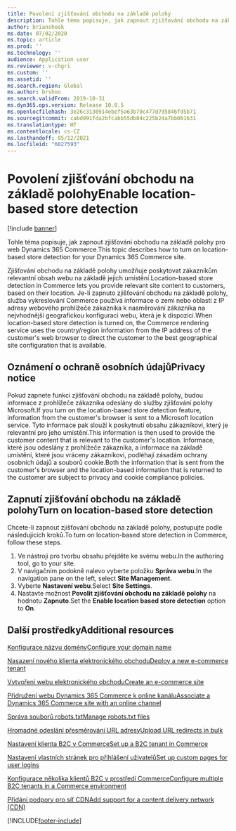 ```yaml
---
title: Povolení zjišťování obchodu na základě polohy
description: Tohle téma popisuje, jak zapnout zjišťování obchodu na základě polohy pro web Dynamics 365 Commerce.
author: brianshook
ms.date: 07/02/2020
ms.topic: article
ms.prod: ''
ms.technology: ''
audience: Application user
ms.reviewer: v-chgri
ms.custom: ''
ms.assetid: ''
ms.search.region: Global
ms.author: brshoo
ms.search.validFrom: 2019-10-31
ms.dyn365.ops.version: Release 10.0.5
ms.openlocfilehash: 3e26c3130914ebef5a63b79c477d7d5846fd5b71
ms.sourcegitcommit: cabd991fda2bfcabb55db84c225b24a7bb061631
ms.translationtype: HT
ms.contentlocale: cs-CZ
ms.lasthandoff: 05/12/2021
ms.locfileid: "6027593"
---
```

# <a name="enable-location-based-store-detection"></a><span data-ttu-id="50d57-103">Povolení zjišťování obchodu na základě polohy</span><span class="sxs-lookup"><span data-stu-id="50d57-103">Enable location-based store detection</span></span>

[!include [banner](includes/banner.md)]

<span data-ttu-id="50d57-104">Tohle téma popisuje, jak zapnout zjišťování obchodu na základě polohy pro web Dynamics 365 Commerce.</span><span class="sxs-lookup"><span data-stu-id="50d57-104">This topic describes how to turn on location-based store detection for your Dynamics 365 Commerce site.</span></span>

<span data-ttu-id="50d57-105">Zjišťování obchodu na základě polohy umožňuje poskytovat zákazníkům relevantní obsah webu na základě jejich umístění.</span><span class="sxs-lookup"><span data-stu-id="50d57-105">Location-based store detection in Commerce lets you provide relevant site content to customers, based on their location.</span></span> <span data-ttu-id="50d57-106">Je-li zapnuto zjišťování obchodu na základě polohy, služba vykreslování Commerce používá informace o zemi nebo oblasti z IP adresy webového prohlížeče zákazníka k nasměrování zákazníka na nejvhodnější geografickou konfiguraci webu, která je k dispozici.</span><span class="sxs-lookup"><span data-stu-id="50d57-106">When location-based store detection is turned on, the Commerce rendering service uses the country/region information from the IP address of the customer's web browser to direct the customer to the best geographical site configuration that is available.</span></span>

## <a name="privacy-notice"></a><span data-ttu-id="50d57-107">Oznámení o ochraně osobních údajů</span><span class="sxs-lookup"><span data-stu-id="50d57-107">Privacy notice</span></span>

<span data-ttu-id="50d57-108">Pokud zapnete funkci zjišťování obchodu na základě polohy, budou informace z prohlížeče zákazníka odeslány do služby zjišťování polohy Microsoft.</span><span class="sxs-lookup"><span data-stu-id="50d57-108">If you turn on the location-based store detection feature, information from the customer's browser is sent to a Microsoft location service.</span></span> <span data-ttu-id="50d57-109">Tyto informace pak slouží k poskytnutí obsahu zákazníkovi, který je relevantní pro jeho umístění.</span><span class="sxs-lookup"><span data-stu-id="50d57-109">This information is then used to provide the customer content that is relevant to the customer's location.</span></span> <span data-ttu-id="50d57-110">Informace, které jsou odeslány z prohlížeče zákazníka, a informace na základě umístění, které jsou vráceny zákazníkovi, podléhají zásadám ochrany osobních údajů a souborů cookie.</span><span class="sxs-lookup"><span data-stu-id="50d57-110">Both the information that is sent from the customer's browser and the location-based information that is returned to the customer are subject to privacy and cookie compliance policies.</span></span>

## <a name="turn-on-location-based-store-detection"></a><span data-ttu-id="50d57-111">Zapnutí zjišťování obchodu na základě polohy</span><span class="sxs-lookup"><span data-stu-id="50d57-111">Turn on location-based store detection</span></span>

<span data-ttu-id="50d57-112">Chcete-li zapnout zjišťování obchodu na základě polohy, postupujte podle následujících kroků.</span><span class="sxs-lookup"><span data-stu-id="50d57-112">To turn on location-based store detection in Commerce, follow these steps.</span></span>

1. <span data-ttu-id="50d57-113">Ve nástroji pro tvorbu obsahu přejděte ke svému webu.</span><span class="sxs-lookup"><span data-stu-id="50d57-113">In the authoring tool, go to your site.</span></span>
1. <span data-ttu-id="50d57-114">V navigačním podokně nalevo vyberte položku **Správa webu**.</span><span class="sxs-lookup"><span data-stu-id="50d57-114">In the navigation pane on the left, select **Site Management**.</span></span>
1. <span data-ttu-id="50d57-115">Vyberte **Nastavení webu**.</span><span class="sxs-lookup"><span data-stu-id="50d57-115">Select **Site Settings**.</span></span>
1. <span data-ttu-id="50d57-116">Nastavte možnost **Povolit zjišťování obchodu na základě polohy** na hodnotu **Zapnuto**.</span><span class="sxs-lookup"><span data-stu-id="50d57-116">Set the **Enable location based store detection** option to **On**.</span></span>

## <a name="additional-resources"></a><span data-ttu-id="50d57-117">Další prostředky</span><span class="sxs-lookup"><span data-stu-id="50d57-117">Additional resources</span></span>

[<span data-ttu-id="50d57-118">Konfigurace názvu domény</span><span class="sxs-lookup"><span data-stu-id="50d57-118">Configure your domain name</span></span>](configure-your-domain-name.md)

[<span data-ttu-id="50d57-119">Nasazení nového klienta elektronického obchodu</span><span class="sxs-lookup"><span data-stu-id="50d57-119">Deploy a new e-commerce tenant</span></span>](deploy-ecommerce-site.md)

[<span data-ttu-id="50d57-120">Vytvoření webu elektronického obchodu</span><span class="sxs-lookup"><span data-stu-id="50d57-120">Create an e-commerce site</span></span>](create-ecommerce-site.md)

[<span data-ttu-id="50d57-121">Přidružení webu Dynamics 365 Commerce k online kanálu</span><span class="sxs-lookup"><span data-stu-id="50d57-121">Associate a Dynamics 365 Commerce site with an online channel</span></span>](associate-site-online-store.md)

[<span data-ttu-id="50d57-122">Správa souborů robots.txt</span><span class="sxs-lookup"><span data-stu-id="50d57-122">Manage robots.txt files</span></span>](manage-robots-txt-files.md)

[<span data-ttu-id="50d57-123">Hromadné odeslání přesměrování URL adresy</span><span class="sxs-lookup"><span data-stu-id="50d57-123">Upload URL redirects in bulk</span></span>](upload-bulk-redirects.md)

[<span data-ttu-id="50d57-124">Nastavení klienta B2C v Commerce</span><span class="sxs-lookup"><span data-stu-id="50d57-124">Set up a B2C tenant in Commerce</span></span>](set-up-B2C-tenant.md)

[<span data-ttu-id="50d57-125">Nastavení vlastních stránek pro přihlášení uživatelů</span><span class="sxs-lookup"><span data-stu-id="50d57-125">Set up custom pages for user logins</span></span>](custom-pages-user-logins.md)

[<span data-ttu-id="50d57-126">Konfigurace několika klientů B2C v prostředí Commerce</span><span class="sxs-lookup"><span data-stu-id="50d57-126">Configure multiple B2C tenants in a Commerce environment</span></span>](configure-multi-B2C-tenants.md)

[<span data-ttu-id="50d57-127">Přidání podpory pro síť CDN</span><span class="sxs-lookup"><span data-stu-id="50d57-127">Add support for a content delivery network (CDN)</span></span>](add-cdn-support.md)


[!INCLUDE[footer-include](../includes/footer-banner.md)]
